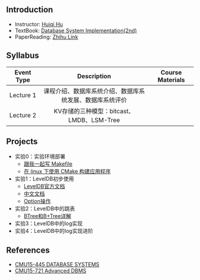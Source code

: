 ## Introduction
- Instructor: [Huiqi Hu](https://dase314ecnu.github.io/huiqihu.github.io/)
- TextBook: [Database System Implementation(2nd)](http://infolab.stanford.edu/~ullman/dbsi.html)
- PaperReading: [Zhihu Link](https://zhuanlan.zhihu.com/p/91434149)

## Syllabus

|Event Type | Description |Course Materials|
|:--:|:--:|:--:|
|Lecture 1 |课程介绍、数据库系统介绍、数据库系统发展、数据库系统评价 | |
|Lecture 2 |KV存储的三种模型：bitcast、LMDB、LSM-Tree | |



## Projects
- 实验0：实验环境部署
  - [跟我一起写 Makefile](https://blog.csdn.net/haoel/article/details/2886)
  - [在 linux 下使用 CMake 构建应用程序](https://www.ibm.com/developerworks/cn/linux/l-cn-cmake/)
- 实验1：LevelDB初步使用
  - [LevelDB官方文档](https://github.com/google/leveldb/blob/master/doc/index.md)
  - [中文文档](https://blog.csdn.net/doc_sgl/article/details/52824426)
  - [Option操作](https://blog.csdn.net/H514434485/article/details/103652067)
- 实验2：LevelDB中的跳表
  - [BTree和B+Tree详解](https://www.cnblogs.com/vianzhang/p/7922426.html)
- 实验3：LevelDB中的log实现
- 实验4：LevelDB中的log实现进阶


## References
- [CMU15-445 DATABASE SYSTEMS](https://15445.courses.cs.cmu.edu/fall2019/)
- [CMU15-721 Advanced DBMS](https://15721.courses.cs.cmu.edu/spring2020/projects.html)
